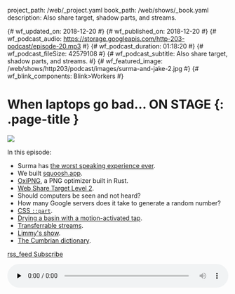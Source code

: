 project_path: /web/_project.yaml book_path: /web/shows/_book.yaml description: Also share target, shadow parts, and streams.

{# wf_updated_on: 2018-12-20 #} {# wf_published_on: 2018-12-20 #} {# wf_podcast_audio: https://storage.googleapis.com/http-203-podcast/episode-20.mp3 #} {# wf_podcast_duration: 01:18:20 #} {# wf_podcast_fileSize: 42579108 #} {# wf_podcast_subtitle: Also share target, shadow parts, and streams. #} {# wf_featured_image: /web/shows/http203/podcast/images/surma-and-jake-2.jpg #} {# wf_blink_components: Blink>Workers #}

# When laptops go bad… ON STAGE {: .page-title }

<img src="/web/shows/http203/podcast/images/surma-and-jake-2.jpg" class="attempt-right" />

In this episode:

* Surma has [the worst speaking experience ever](https://youtu.be/P-oysz0NKCo?t=742).
* We built [squoosh.app](https://squoosh.app).
* [OxiPNG](https://github.com/shssoichiro/oxipng), a PNG optimizer built in Rust.
* [Web Share Target Level 2](https://wicg.github.io/web-share-target/level-2/).
* Should computers be seen and not heard?
* How many Google servers does it take to generate a random number?
* [CSS `::part`](https://drafts.csswg.org/css-shadow-parts/).
* [Drying a basin with a motion-activated tap](https://twitter.com/jaffathecake/status/1060885922642767872).
* [Transferrable streams](https://github.com/whatwg/streams/blob/master/transferable-streams-explainer.md).
* [Limmy's show](https://www.youtube.com/watch?v=PzKo1JPNf4s).
* [The Cumbrian dictionary](http://www.cumbriandictionary.co.uk/).

<a href="http://feeds.feedburner.com/Http203Podcast">
  <span class="material-icons">rss_feed</span>
  Subscribe
</a>

<audio style="width: 100%" src="https://storage.googleapis.com/http-203-podcast/episode-20.mp3"
controls preload="none"></audio>
